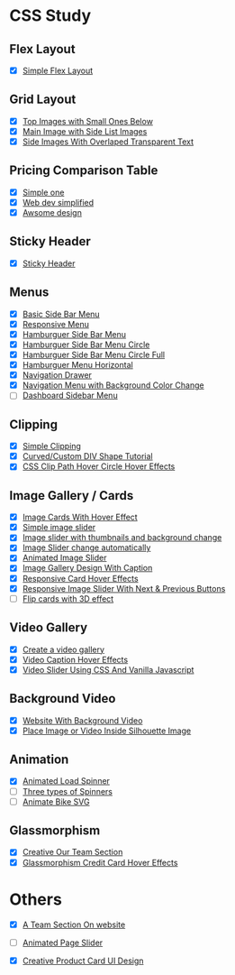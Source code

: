 
# CSS Study

## Flex Layout
- [x] [Simple Flex Layout](./flex-01-design)

## Grid Layout
- [x] [Top Images with Small Ones Below](./grid-01-design)
- [x] [Main Image with Side List Images](./grid-01-design)
- [x] [Side Images With Overlaped Transparent Text](./grid-03-design)

## Pricing Comparison Table
- [x] [Simple one](./price-comparison-01)
- [x] [Web dev simplified](./price-comparison-02)
- [x] [Awsome design](./price-comparison-03)

## Sticky Header
- [x] [Sticky Header](./sticky-design)

## Menus
- [x] [Basic Side Bar Menu](./menu-01)
- [x] [Responsive Menu](./menu-02)
- [x] [Hamburguer Side Bar Menu](./menu-03)
- [x] [Hamburguer Side Bar Menu Circle](./menu-04)
- [x] [Hamburguer Side Bar Menu Circle Full](./menu-06)
- [x] [Hamburguer Menu Horizontal](./menu-05)
- [x] [Navigation Drawer](./menu-07)
- [x] [Navigation Menu with Background Color Change](./menu-08)
- [ ] [Dashboard Sidebar Menu](https://www.youtube.com/watch?v=DvpSKoCyN5Q)

## Clipping
- [x] [Simple Clipping](./clip-01)
- [x] [Curved/Custom DIV Shape Tutorial](./clip-02)
- [x] [CSS Clip Path Hover Circle Hover Effects](./clip-03)

## Image Gallery / Cards
- [x] [Image Cards With Hover Effect](./images-slider-00)
- [x] [Simple image slider](./images-slider-01)
- [x] [Image slider with thumbnails and background change](./images-slider-02)
- [x] [Image Slider change automatically](./images-slider-03)
- [x] [Animated Image Slider](./images-slider-05) 
- [x] [Image Gallery Design With Caption](./images-slider-06)
- [x] [Responsive Card Hover Effects](./images-slider-07)
- [x] [Responsive Image Slider With Next & Previous Buttons](./images-slider-08)
- [ ] [Flip cards with 3D effect](https://www.youtube.com/watch?v=uGgRhKN5_Ao)

## Video Gallery
- [x] [Create a video gallery](./video-gallery-01)
- [x] [Video Caption Hover Effects](./video-gallery-02)
- [x] [Video Slider Using CSS And Vanilla Javascript](./video-gallery-03)

## Background Video
- [x] [Website With Background Video](./video-background-01)
- [x] [Place Image or Video Inside Silhouette Image](./video-background-02)

## Animation
- [x] [Animated Load Spinner](./animation-01)
- [ ] [Three types of Spinners](https://www.youtube.com/watch?v=BxpjA9t4dJE)
- [ ] [Animate Bike SVG](https://www.youtube.com/watch?v=gWai7fYp9PY)

## Glassmorphism
- [x] [Creative Our Team Section](https://www.youtube.com/watch?v=Q22Tli-D4mw)
- [x] [Glassmorphism Credit Card Hover Effects](https://www.youtube.com/watch?v=XeX1vsaufF0) 

# Others
- [x] [A Team Section On website](./others-01)
- [ ] [Animated Page Slider](./others-02)
- [x] [Creative Product Card UI Design](./others-03)


<!-- 
Responsive Product Card UI Design
https://www.youtube.com/watch?v=-y8YJ5a6scU

Product Card UI Design
https://www.youtube.com/watch?v=vXSPLN1-hng 

-->